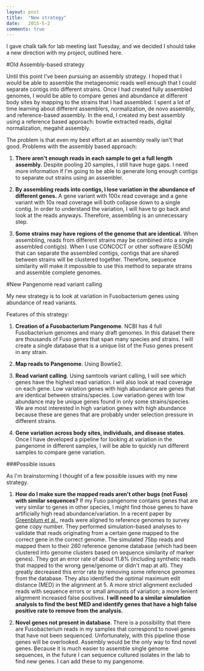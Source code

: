 ```yaml
---
layout: post
title:  "New strategy"
date:   2015-5-2
comments: true
---
```


I gave chalk talk for lab meeting last Tuesday, and we decided I should take a new direction with my project, outlined here. 

#Old Assembly-based strategy

Until this point I've been pursuing an assembly strategy. I hoped that I would be able to assemble the metagenomic reads well enough that I could separate contigs into different strains. Once I had created fully assembled genomes, I would be able to compare genes and abundance at different body sites by mapping to the strains that I had assembled.  I spent a lot of time learning about different assemblers, normalization, de novo assembly, and reference-based assembly. In the end, I created my best assembly using a reference based approach: bowtie extracted reads, digital normalization, megahit assembly. 

The problem is that even my best effort at an assembly really isn't that good. Problems with the assembly based approach:

1. **There aren't enough reads in each sample to get a full length assembly.** Despite pooling 20 samples, I still have huge gaps. I need more information if I'm going to be able to generate long enough contigs to separate out strains using an assembler.

2. **By assembling reads into contigs, I lose variation in the abundance of different genes.** A gene variant with 100x read coverage and a gene variant with 10x read coverage will both collapse down to a single contig. In order to understand the variation, I will have to go back and look at the reads anyways. Therefore, assembling is an unnecessary step.

3. **Some strains may have regions of the genome that are identical.** When assembling, reads from different strains may be combined into a single assembled contig(s). When I use CONCOCT or other software (ESOM) that can separate the assembled contigs, contigs that are shared between strains will be clustered together. Therefore, sequence similarity will make it impossible to use this method to separate strains and assemble complete genomes. 

#New Pangenome read variant calling

My new strategy is to look at variation in Fusobacterium genes using abundance of read variants. 

Features of this strategy:

1. **Creation of a Fusobacterium Pangenome**. NCBI has 4 full Fusobacterium genomes and many draft genomes. In this dataset there are thousands of Fuso genes that span many species and strains. I will create a single database that is a unique list of the Fuso genes present in any strain.

2. **Map reads to Pangenome**. Using Bowtie2.

3. **Read variant calling**. Using samtools variant calling, I will see which genes have the highest read variation. I will also look at read coverage on each gene. Low variation genes with high abundance are genes that are identical between strains/species. Low variation genes with low abundance may be unique genes found in only some strains/species. We are most interested in high variation genes with high abundance because these are genes that are probably under selection pressure in different strains. 

4. **Gene variation across body sites, individuals, and disease states**. Once I have developed a pipeline for looking at variation in the pangenome in different samples, I will be able to quickly run different samples to compare gene variation.


###Possible issues

As I'm brainstorming I thought of a few possible issues with my new strategy.

1. **How do I make sure the mapped reads aren't other bugs (not Fuso) with similar sequences?** If my Fuso pangenome contains genes that are very similar to genes in other species, I might find those genes to have artificially high read abundance/variation. In a recent paper by [Greenblum et al.](http://www-ncbi-nlm-nih-gov.proxy.lib.umich.edu/pubmed/25640238), reads were aligned to reference genomes to survey gene copy number. They performed simulation-based analyses to validate that reads originating from a certain gene mapped to the correct gene in the correct genome. The simulated 75bp reads and mapped them to their 260 reference genome database (which had been clustered into genome clusters based on sequence similarity of marker genes). They got an error rate of about 11.8% (including synthetic reads that mapped to the wrong gene/genome or didn't map at all). They greatly decreased this error rate by removing some reference genomes from the database. They also identified the optimal maximum edit distance (MED) in the alignment at 5. A more strict alignment excluded reads with sequence errors or small amounts of variation; a more lenient alignment increased false positives. **I will need to a similar simulation analysis to find the best MED and identify genes that have a high false positive rate to remove from the analysis.**


2. **Novel genes not present in database**. There is a possibility that there are Fusobacterium reads in my samples that correspond to novel genes that have not been sequenced. Unfortunately, with this pipeline those genes will be overlooked. Assembly would be the only way to find novel genes. Because it is much easier to assemble single genome sequences, in the future I can sequence cultured isolates in the lab to find new genes. I can add these to my pangenome. 









